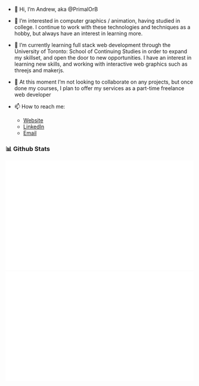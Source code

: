 - 👋 Hi, I’m Andrew, aka @PrimalOrB

- 👀 I’m interested in computer graphics / animation, having studied in college. I continue to work with these technologies and techniques as a hobby, but always have an interest in learning more.

- 🌱 I’m currently learning full stack web development through the University of Toronto: School of Continuing Studies in order to expand my skillset, and open the door to new opportunities. I have an interest in learning new skills, and working with interactive web graphics such as threejs and makerjs. 

- 💞️ At this moment I’m not looking to collaborate on any projects, but once done my courses, I plan to offer my services as a part-time freelance web developer

- 📫 How to reach me:
  * [Website](http://primalorb.github.io)
  * [LinkedIn](https://www.linkedin.com/in/andrew-ogilvie-725206153/)
  * [Email](mailto://primalorb@gmail.com)

### 📊 Github Stats
<a href='https://github.com/rahul-jha98/github-stats-transparent'> 
 
![Stats Overview](https://github.com/PrimalOrB/github-stats-transparent/blob/output/generated/overview.svg)
![Most Used Languages](https://github.com/PrimalOrB/github-stats-transparent/blob/output/generated/languages.svg)
 </a>

<!---
PrimalOrB/PrimalOrB is a ✨ special ✨ repository because its `README.md` (this file) appears on your GitHub profile.
You can click the Preview link to take a look at your changes.
--->
